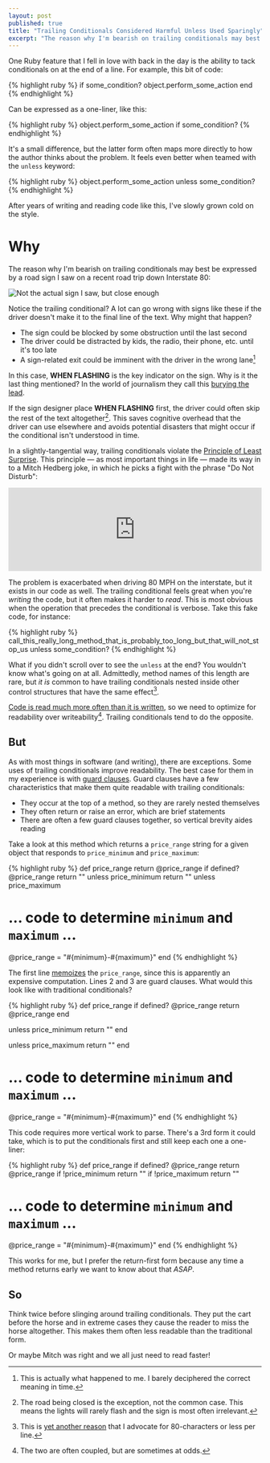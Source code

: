 ```yaml
---
layout: post
published: true
title: "Trailing Conditionals Considered Harmful Unless Used Sparingly"
excerpt: "The reason why I'm bearish on trailing conditionals may best be expressed by a road sign I saw on a recent road trip down Interstate 80"
---
```


One Ruby feature that I fell in love with back in the day is the ability to tack conditionals on at the end of a line. For example, this bit of code:

{% highlight ruby %}
if some_condition?
  object.perform_some_action
end
{% endhighlight %}

Can be expressed as a one-liner, like this:

{% highlight ruby %}
object.perform_some_action if some_condition?
{% endhighlight %}

It's a small difference, but the latter form often maps more directly to how the author thinks about the problem. It feels even better when teamed with the `unless` keyword:

{% highlight ruby %}
object.perform_some_action unless some_condition?
{% endhighlight %}

After years of writing and reading code like this, I've slowly grown cold on the style.

# Why

The reason why I'm bearish on trailing conditionals may best be expressed by a road sign I saw on a recent road trip down Interstate 80:

![Not the actual sign I saw, but close enough](http://jerodsanto.net/drop/i-80-closed.jpg)

Notice the trailing conditional? A lot can go wrong with signs like these if the driver doesn't make it to the final line of the text. Why might that happen?

* The sign could be blocked by some obstruction until the last second
* The driver could be distracted by kids, the radio, their phone, etc. until it's too late
* A sign-related exit could be imminent with the driver in the wrong lane[^1]

In this case, **WHEN FLASHING** is the key indicator on the sign. Why is it the last thing mentioned? In the world of journalism they call this [burying the lead][bury-the-lead].

If the sign designer place **WHEN FLASHING** first, the driver could often skip the rest of the text altogether[^2]. This saves cognitive overhead that the driver can use elsewhere and avoids potential disasters that might occur if the conditional isn't understood in time.

In a slightly-tangential way, trailing conditionals violate the [Principle of Least Surprise][pola]. This principle &mdash; as most important things in life &mdash; made its way in to a Mitch Hedberg joke, in which he picks a fight with the phrase "Do Not Disturb":

<iframe width="100%" height="166" scrolling="no" frameborder="no" src="https://w.soundcloud.com/player/?url=https%3A//api.soundcloud.com/tracks/194783967&amp;color=ff5500&amp;auto_play=false&amp;hide_related=false&amp;show_comments=false&amp;show_user=false&amp;show_reposts=false"></iframe>

The problem is exacerbated when driving 80 MPH on the interstate, but it exists in our code as well. The trailing conditional feels great when you're _writing_ the code, but it often makes it harder to _read_. This is most obvious when the operation that precedes the conditional is verbose. Take this fake code, for instance:

{% highlight ruby %}
call_this_really_long_method_that_is_probably_too_long_but_that_will_not_stop_us unless some_condition?
{% endhighlight %}

What if you didn't scroll over to see the `unless` at the end? You wouldn't know what's going on at all. Admittedly, method names of this length are rare, but _it is_ common to have trailing conditionals nested inside other control structures that have the same effect[^3].

[Code is read much more often than it is written][code-read], so we need to optimize for readability over writeability[^4]. Trailing conditionals tend to do the opposite.

## But

As with most things in software (and writing), there are exceptions. Some uses of trailing conditionals improve readability. The best case for them in my experience is with [guard clauses][guard-clause]. Guard clauses have a few characteristics that make them quite readable with trailing conditionals:

* They occur at the top of a method, so they are rarely nested themselves
* They often return or raise an error, which are brief statements
* There are often a few guard clauses together, so vertical brevity aides reading

Take a look at this method which returns a `price_range` string for a given object that responds to `price_minimum` and `price_maximum`:

{% highlight ruby %}
def price_range
  return @price_range if defined? @price_range
  return "" unless price_minimum
  return "" unless price_maximum

  # ... code to determine `minimum` and `maximum` ...

  @price_range = "#{minimum}-#{maximum}"
end
{% endhighlight %}

The first line [memoizes][memoization] the `price_range`, since this is apparently an expensive computation. Lines 2 and 3 are guard clauses. What would this look like with traditional conditionals?

{% highlight ruby %}
def price_range
  if defined? @price_range
    return @price_range
  end

  unless price_minimum
    return ""
  end

  unless price_maximum
    return ""
  end

  # ... code to determine `minimum` and `maximum` ...

  @price_range = "#{minimum}-#{maximum}"
end
{% endhighlight %}

This code requires more vertical work to parse. There's a 3rd form it could take, which is to put the conditionals first and still keep each one a one-liner:

{% highlight ruby %}
def price_range
  if defined? @price_range return @price_range
  if !price_minimum return ""
  if !price_maximum return ""

  # ... code to determine `minimum` and `maximum` ...

  @price_range = "#{minimum}-#{maximum}"
end
{% endhighlight %}

This works for me, but I prefer the return-first form because any time a method returns early we want to know about that _ASAP_.

## So

Think twice before slinging around trailing conditionals. They put the cart before the horse and in extreme cases they cause the reader to miss the horse altogether. This makes them often less readable than the traditional form.

Or maybe Mitch was right and we all just need to read faster!

[^1]: This is actually what happened to me. I barely deciphered the correct meaning in time.

[^2]: The road being closed is the exception, not the common case. This means the lights will rarely flash and the sign is most often irrelevant.

[^3]: This is [yet another reason][so-80-chars] that I advocate for 80-characters or less per line.

[^4]: The two are often coupled, but are sometimes at odds.

[bury-the-lead]: http://en.wiktionary.org/wiki/bury_the_lead
[so-80-chars]: http://stackoverflow.com/a/578318
[code-read]: http://blogs.msdn.com/b/oldnewthing/archive/2007/04/06/2036150.aspx
[pola]: http://en.wikipedia.org/wiki/Principle_of_least_astonishment
[guard-clause]: http://en.wikipedia.org/wiki/Guard_(computer_science)
[memoization]: http://en.wikipedia.org/wiki/Memoization
